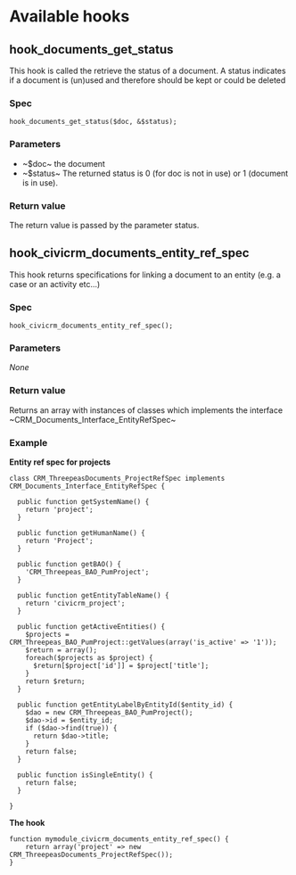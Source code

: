 # Available hooks

## hook_documents_get_status

This hook is called the retrieve the status of a document. A status indicates if a document is (un)used and therefore should be kept or could be deleted

### Spec

    hook_documents_get_status($doc, &$status);

### Parameters

- ~$doc~ the document
- ~$status~ The returned status is 0 (for doc is not in use) or 1 (document is in use).

### Return value

The return value is passed by the parameter status.

## hook_civicrm_documents_entity_ref_spec

This hook returns specifications for linking a document to an entity (e.g. a case or an activity etc...)

### Spec

    hook_civicrm_documents_entity_ref_spec();

### Parameters

*None*

### Return value

Returns an array with instances of classes which implements the interface ~CRM_Documents_Interface_EntityRefSpec~

### Example

**Entity ref spec for projects**
    
    class CRM_ThreepeasDocuments_ProjectRefSpec implements CRM_Documents_Interface_EntityRefSpec {

      public function getSystemName() {
        return 'project';
      }

      public function getHumanName() {
        return 'Project';
      }

      public function getBAO() {
        'CRM_Threepeas_BAO_PumProject';
      }

      public function getEntityTableName() {
        return 'civicrm_project';
      }

      public function getActiveEntities() {
        $projects = CRM_Threepeas_BAO_PumProject::getValues(array('is_active' => '1'));
        $return = array();
        foreach($projects as $project) {
          $return[$project['id']] = $project['title'];
        }
        return $return;
      }

      public function getEntityLabelByEntityId($entity_id) {
        $dao = new CRM_Threepeas_BAO_PumProject();
        $dao->id = $entity_id;
        if ($dao->find(true)) {
          return $dao->title;
        }
        return false;
      }
      
      public function isSingleEntity() {
        return false;
      }

    }


**The hook**

    function mymodule_civicrm_documents_entity_ref_spec() {
        return array('project' => new CRM_ThreepeasDocuments_ProjectRefSpec());
    }
